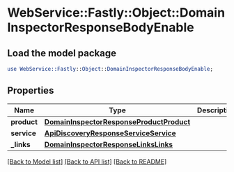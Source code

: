 # WebService::Fastly::Object::DomainInspectorResponseBodyEnable

## Load the model package
```perl
use WebService::Fastly::Object::DomainInspectorResponseBodyEnable;
```

## Properties
Name | Type | Description | Notes
------------ | ------------- | ------------- | -------------
**product** | [**DomainInspectorResponseProductProduct**](DomainInspectorResponseProductProduct.md) |  | [optional] 
**service** | [**ApiDiscoveryResponseServiceService**](ApiDiscoveryResponseServiceService.md) |  | [optional] 
**_links** | [**DomainInspectorResponseLinksLinks**](DomainInspectorResponseLinksLinks.md) |  | [optional] 

[[Back to Model list]](../README.md#documentation-for-models) [[Back to API list]](../README.md#documentation-for-api-endpoints) [[Back to README]](../README.md)


